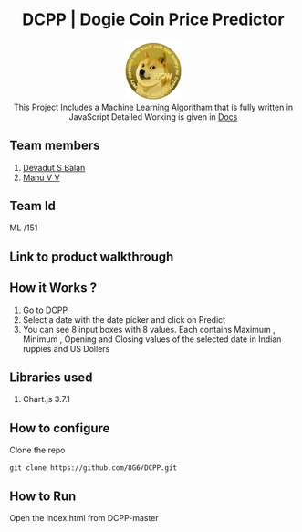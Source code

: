 <div align='center'>
  <h1>DCPP | Dogie Coin Price Predictor</h1>
  <img src="https://raw.githubusercontent.com/8G6/DCPP/main/imgs/logo.png" alt="logo" width=20% height=20%>
  <br>
  This Project Includes a Machine Learning Algoritham that is fully written in JavaScript
  Detailed Working is given in <a href="https://8g6.github.io/DCPP/docs.html">Docs</a>
</div>

## Team members
1. [Devadut S Balan](https://github.com/8G6)
2. [Manu V V](https://github.com/manuviswakarmave)
## Team Id
ML /151
## Link to product walkthrough

## How it Works ?
1. Go to [DCPP](https://8g6.github.io/DCPP/)
2. Select a date with the date picker and click on Predict 
3. You can see 8 input boxes with 8 values. Each contains Maximum , Minimum , Opening and Closing values of the selected date in Indian ruppies and US Dollers
## Libraries used
1. Chart.js 3.7.1
## How to configure
Clone the repo
```console
git clone https://github.com/8G6/DCPP.git
```
## How to Run
Open the index.html from DCPP-master
